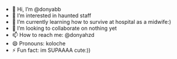 - 👋 Hi, I’m @donyabb
- 👀 I’m interested in haunted staff
- 🌱 I’m currently learning how to survive at hospital as a midwife:)
- 💞️ I’m looking to collaborate on nothing yet
- 📫 How to reach me: @donyahzd
- 😄 Pronouns: koloche
- ⚡ Fun fact: im SUPAAAA cute:))

<!---
donyabb/donyabb is a ✨ special ✨ repository because its `README.md` (this file) appears on your GitHub profile.
You can click the Preview link to take a look at your changes.
--->
